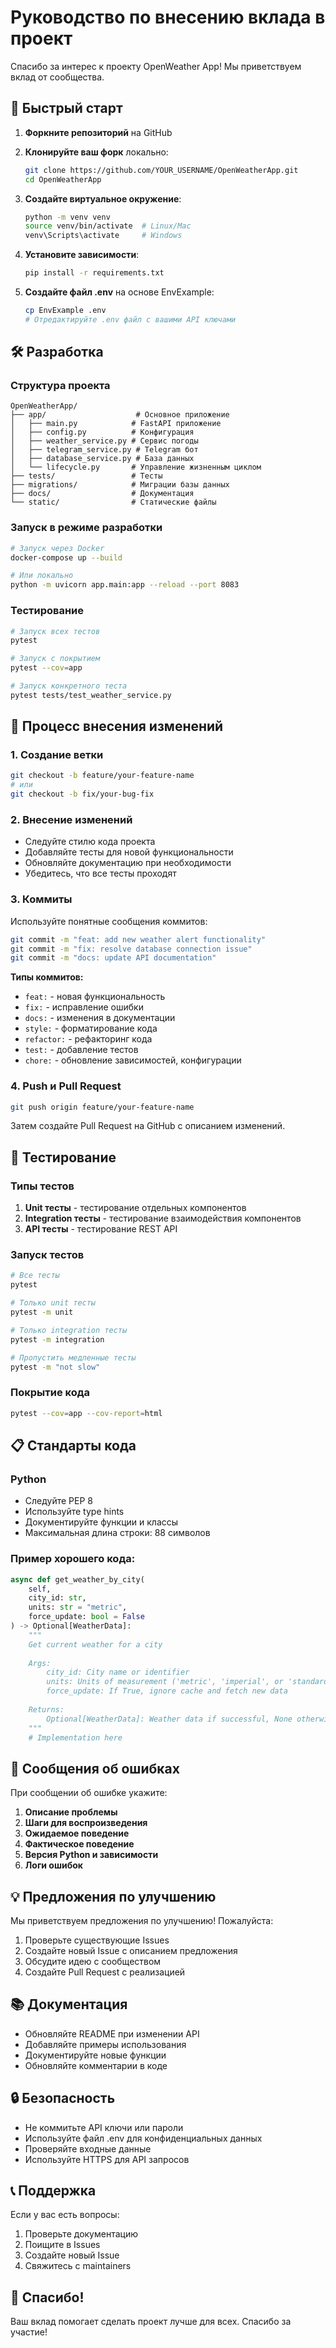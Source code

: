 # Руководство по внесению вклада в проект

Спасибо за интерес к проекту OpenWeather App! Мы приветствуем вклад от сообщества.

## 🚀 Быстрый старт

1. **Форкните репозиторий** на GitHub
2. **Клонируйте ваш форк** локально:
   ```bash
   git clone https://github.com/YOUR_USERNAME/OpenWeatherApp.git
   cd OpenWeatherApp
   ```

3. **Создайте виртуальное окружение**:
   ```bash
   python -m venv venv
   source venv/bin/activate  # Linux/Mac
   venv\Scripts\activate     # Windows
   ```

4. **Установите зависимости**:
   ```bash
   pip install -r requirements.txt
   ```

5. **Создайте файл .env** на основе EnvExample:
   ```bash
   cp EnvExample .env
   # Отредактируйте .env файл с вашими API ключами
   ```

## 🛠 Разработка

### Структура проекта

```
OpenWeatherApp/
├── app/                    # Основное приложение
│   ├── main.py            # FastAPI приложение
│   ├── config.py          # Конфигурация
│   ├── weather_service.py # Сервис погоды
│   ├── telegram_service.py # Telegram бот
│   ├── database_service.py # База данных
│   └── lifecycle.py       # Управление жизненным циклом
├── tests/                 # Тесты
├── migrations/            # Миграции базы данных
├── docs/                  # Документация
└── static/                # Статические файлы
```

### Запуск в режиме разработки

```bash
# Запуск через Docker
docker-compose up --build

# Или локально
python -m uvicorn app.main:app --reload --port 8083
```

### Тестирование

```bash
# Запуск всех тестов
pytest

# Запуск с покрытием
pytest --cov=app

# Запуск конкретного теста
pytest tests/test_weather_service.py
```

## 📝 Процесс внесения изменений

### 1. Создание ветки

```bash
git checkout -b feature/your-feature-name
# или
git checkout -b fix/your-bug-fix
```

### 2. Внесение изменений

- Следуйте стилю кода проекта
- Добавляйте тесты для новой функциональности
- Обновляйте документацию при необходимости
- Убедитесь, что все тесты проходят

### 3. Коммиты

Используйте понятные сообщения коммитов:

```bash
git commit -m "feat: add new weather alert functionality"
git commit -m "fix: resolve database connection issue"
git commit -m "docs: update API documentation"
```

**Типы коммитов:**
- `feat:` - новая функциональность
- `fix:` - исправление ошибки
- `docs:` - изменения в документации
- `style:` - форматирование кода
- `refactor:` - рефакторинг кода
- `test:` - добавление тестов
- `chore:` - обновление зависимостей, конфигурации

### 4. Push и Pull Request

```bash
git push origin feature/your-feature-name
```

Затем создайте Pull Request на GitHub с описанием изменений.

## 🧪 Тестирование

### Типы тестов

1. **Unit тесты** - тестирование отдельных компонентов
2. **Integration тесты** - тестирование взаимодействия компонентов
3. **API тесты** - тестирование REST API

### Запуск тестов

```bash
# Все тесты
pytest

# Только unit тесты
pytest -m unit

# Только integration тесты
pytest -m integration

# Пропустить медленные тесты
pytest -m "not slow"
```

### Покрытие кода

```bash
pytest --cov=app --cov-report=html
```

## 📋 Стандарты кода

### Python

- Следуйте PEP 8
- Используйте type hints
- Документируйте функции и классы
- Максимальная длина строки: 88 символов

### Пример хорошего кода:

```python
async def get_weather_by_city(
    self, 
    city_id: str, 
    units: str = "metric", 
    force_update: bool = False
) -> Optional[WeatherData]:
    """
    Get current weather for a city
    
    Args:
        city_id: City name or identifier
        units: Units of measurement ('metric', 'imperial', or 'standard')
        force_update: If True, ignore cache and fetch new data
        
    Returns:
        Optional[WeatherData]: Weather data if successful, None otherwise
    """
    # Implementation here
```

## 🐛 Сообщения об ошибках

При сообщении об ошибке укажите:

1. **Описание проблемы**
2. **Шаги для воспроизведения**
3. **Ожидаемое поведение**
4. **Фактическое поведение**
5. **Версия Python и зависимости**
6. **Логи ошибок**

## 💡 Предложения по улучшению

Мы приветствуем предложения по улучшению! Пожалуйста:

1. Проверьте существующие Issues
2. Создайте новый Issue с описанием предложения
3. Обсудите идею с сообществом
4. Создайте Pull Request с реализацией

## 📚 Документация

- Обновляйте README при изменении API
- Добавляйте примеры использования
- Документируйте новые функции
- Обновляйте комментарии в коде

## 🔒 Безопасность

- Не коммитьте API ключи или пароли
- Используйте файл .env для конфиденциальных данных
- Проверяйте входные данные
- Используйте HTTPS для API запросов

## 📞 Поддержка

Если у вас есть вопросы:

1. Проверьте документацию
2. Поищите в Issues
3. Создайте новый Issue
4. Свяжитесь с maintainers

## 🎉 Спасибо!

Ваш вклад помогает сделать проект лучше для всех. Спасибо за участие!
